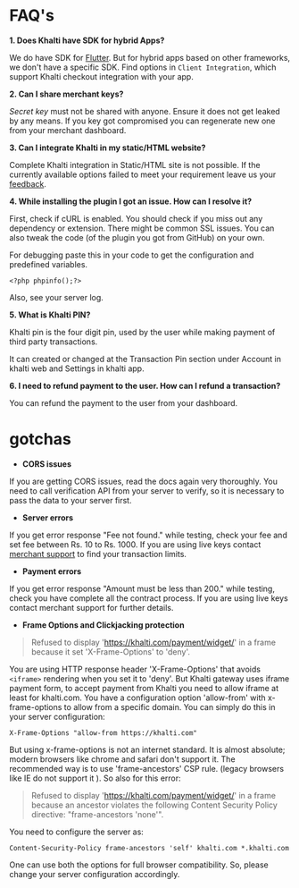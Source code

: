 # FAQ's
**1. Does Khalti have SDK for hybrid Apps?**

We do have SDK for [Flutter](https://flutter.dev/). But for hybrid apps based on other frameworks, we don't have a specific SDK. 
Find options in `Client Integration`, which support Khalti checkout integration with your app.

**2. Can I share merchant keys?**

*Secret key* must not be shared with anyone. Ensure it does not get leaked by any means. If you key got compromised you can regenerate new one from your merchant dashboard.

**3. Can I integrate Khalti in my static/HTML website?**

Complete Khalti integration in Static/HTML site is not possible. If the currently available options failed to meet your requirement leave us your [feedback](/#support).

**4. While installing the plugin I got an issue. How can I resolve it?**

First, check if cURL is enabled. You should check if you miss out any dependency or extension. There might be common SSL issues. You can also tweak the code (of the plugin you got from GitHub) on your own.

For debugging paste this in your code to get the configuration and predefined variables.
```
<?php phpinfo();?>
```
Also, see your server log.

**5. What is Khalti PIN?**

Khalti pin is the four digit pin, used by the user while making payment of third party transactions.

It can created or changed at the Transaction Pin section under Account in khalti web and Settings in khalti app.


**6. I need to refund payment to the user. How can I refund a transaction?**

You can refund the payment to the user from your dashboard.

# gotchas

- **CORS issues**

If you are getting CORS issues, read the docs again very thoroughly. You need to call verification API from your server to verify, so it is necessary to pass the data to your server first.

- **Server errors**

If you get error response "Fee not found." while testing, check your fee and set fee between Rs. 10 to Rs. 1000. If you are using live keys contact [merchant support](/#support) to find your transaction limits.

- **Payment errors**

If you get error response "Amount must be less than 200." while testing, check you have complete all the contract process. If you are using live keys contact merchant support for further details.


- **Frame Options and Clickjacking protection**

> Refused to display 'https://khalti.com/payment/widget/' in a frame because it set 'X-Frame-Options' to 'deny'.

You are using HTTP response header 'X-Frame-Options' that avoids `<iframe>` rendering when you set it to 'deny'. But Khalti gateway uses iframe payment form, to accept payment from Khalti you need to allow iframe at least for khalti.com. You have a configuration option 'allow-from' with x-frame-options to allow from a specific domain. You can simply do this in your server configuration:

```
X-Frame-Options "allow-from https://khalti.com"
```

But using x-frame-options is not an internet standard. It is almost absolute; modern browsers like chrome and safari don't support it.  The recommended way is to use 'frame-ancestors'  CSP rule. (legacy browsers like IE do not support it ).
So also for this error:

> Refused to display 'https://khalti.com/payment/widget/' in a frame because an ancestor violates the following Content Security Policy directive: "frame-ancestors 'none'".

You need to configure the server as:

```
Content-Security-Policy frame-ancestors 'self' khalti.com *.khalti.com
```

One can use both the options for full browser compatibility. So, please change your server configuration accordingly.

